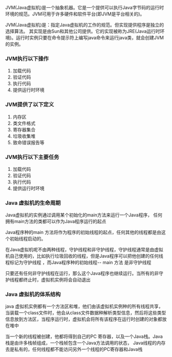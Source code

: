 JVM(Java虚拟机)是一个抽象机器。它是一个提供可以执行Java字节码的运行时环境的规范。JVM可用于许多硬件和软件平台(即JVM是平台相关的)。

JVM(Java虚拟机)是：指定Java虚拟机的工作的规范。但实现提供程序是独立的选择算法。 其实现是由Sun和其他公司提供。它的实现被称为JRE(Java运行时环境)。运行时实例只要在命令提示符上编写java命令来运行java类，就会创建JVM的实例。

 ### JVM执行以下操作
1. 加载代码
2. 验证代码
3. 执行代码
4. 提供运行时环境

### JVM提供了以下定义
1. 内存区
2. 类文件格式
3. 寄存器集合
4. 垃圾收集堆
5. 致命错误报告等

### JVM执行以下主要任务
1. 加载代码
2. 验证代码
3. 执行代码
4. 提供运行时环境

### Java 虚拟机的生命周期

Java虚拟机的实例通过调用某个初始化的main方法来运行一个Java程序， 任何拥有main方法的类都可以作为Java程序运行的起点

Java程序种的main 方法将作为程序的初始线程的起点，任何其他的线程都是由这个初始线程启动的。

在Java虚拟机呢不由两种线程，守护线程和非守护线程，守护线程通常是由虚拟机自己使用的，比如执行垃圾回收的线程，但是Java程序可以把他创建的任何线程标记为守护线程 ，而Java程序种的初始线程-- main 方法  是非守护线程

只要还有任何非守护线程在运行，那么这个Java程序也继续运行。当所有的非守护线程都终止时，虚拟机实例将会自动退出

### Java 虚拟机的体系结构
java 虚拟机实例都有一个方法区和堆，他们由该虚拟机实例种的所有线程共享，当装载一个class文件时，他会从class文件数据种解析类型信息，然后将这些类型信息放到方法区，当程序运行时，虚拟机会将所有该程序在运行时创建的对象都放在堆中

当一个新的线程被创建，他都将得到自己的PC 寄存器，以及一个Java栈。Java 栈是由许多栈帧组成，一个栈帧包含一个Java方法调用的状态， Java线程的内存去是私有的，任何线程都不能访问另外一个线程的PC寄存器和Java栈

